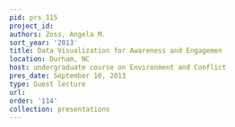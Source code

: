 ```yaml
---
pid: prs_115
project_id: 
authors: Zoss, Angela M.
sort_year: '2013'
title: Data Visualization for Awareness and Engagemen
location: Durham, NC
host: undergraduate course on Environment and Conflict
pres_date: September 10, 2013
type: Guest lecture
url: 
order: '114'
collection: presentations
---
```


